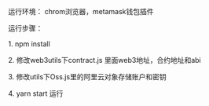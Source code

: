 运行环境：
chrom浏览器，metamask钱包插件

运行步骤：

1. npm install 

2. 修改web3utils下contract.js 里面web3地址，合约地址和abi

3. 修改utils下Oss.js里的阿里云对象存储账户和密钥

4. yarn start 运行
